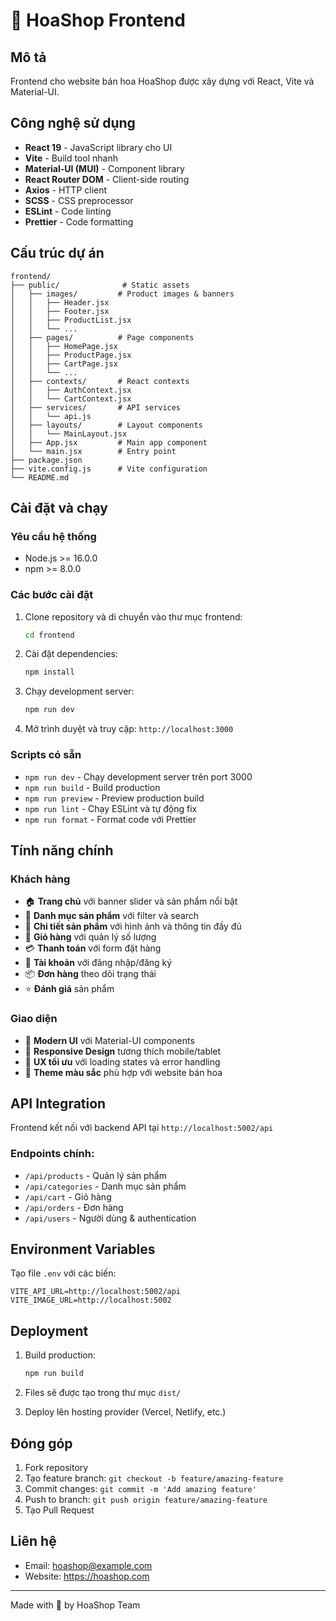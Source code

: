 # 🌸 HoaShop Frontend

## Mô tả
Frontend cho website bán hoa HoaShop được xây dựng với React, Vite và Material-UI.

## Công nghệ sử dụng
- **React 19** - JavaScript library cho UI
- **Vite** - Build tool nhanh 
- **Material-UI (MUI)** - Component library
- **React Router DOM** - Client-side routing
- **Axios** - HTTP client
- **SCSS** - CSS preprocessor
- **ESLint** - Code linting
- **Prettier** - Code formatting

## Cấu trúc dự án
```
frontend/
├── public/              # Static assets
│   ├── images/         # Product images & banners
│   │   ├── Header.jsx
│   │   ├── Footer.jsx
│   │   ├── ProductList.jsx
│   │   └── ...
│   ├── pages/          # Page components
│   │   ├── HomePage.jsx
│   │   ├── ProductPage.jsx
│   │   ├── CartPage.jsx
│   │   └── ...
│   ├── contexts/       # React contexts
│   │   ├── AuthContext.jsx
│   │   └── CartContext.jsx
│   ├── services/       # API services
│   │   └── api.js
│   ├── layouts/        # Layout components
│   │   └── MainLayout.jsx
│   ├── App.jsx         # Main app component
│   └── main.jsx        # Entry point
├── package.json
├── vite.config.js      # Vite configuration
└── README.md
```

## Cài đặt và chạy

### Yêu cầu hệ thống
- Node.js >= 16.0.0
- npm >= 8.0.0

### Các bước cài đặt
1. Clone repository và di chuyển vào thư mục frontend:
   ```bash
   cd frontend
   ```

2. Cài đặt dependencies:
   ```bash
   npm install
   ```

3. Chạy development server:
   ```bash
   npm run dev
   ```

4. Mở trình duyệt và truy cập: `http://localhost:3000`

### Scripts có sẵn
- `npm run dev` - Chạy development server trên port 3000
- `npm run build` - Build production
- `npm run preview` - Preview production build
- `npm run lint` - Chạy ESLint và tự động fix
- `npm run format` - Format code với Prettier

## Tính năng chính

### Khách hàng
- 🏠 **Trang chủ** với banner slider và sản phẩm nổi bật
- 📱 **Danh mục sản phẩm** với filter và search
- 🌸 **Chi tiết sản phẩm** với hình ảnh và thông tin đầy đủ
- 🛒 **Giỏ hàng** với quản lý số lượng
- 💳 **Thanh toán** với form đặt hàng
- 👤 **Tài khoản** với đăng nhập/đăng ký
- 📦 **Đơn hàng** theo dõi trạng thái
- ⭐ **Đánh giá** sản phẩm

### Giao diện
- 🎨 **Modern UI** với Material-UI components
- 📱 **Responsive Design** tương thích mobile/tablet
- 🎯 **UX tối ưu** với loading states và error handling
- 🌈 **Theme màu sắc** phù hợp với website bán hoa

## API Integration
Frontend kết nối với backend API tại `http://localhost:5002/api`

### Endpoints chính:
- `/api/products` - Quản lý sản phẩm
- `/api/categories` - Danh mục sản phẩm  
- `/api/cart` - Giỏ hàng
- `/api/orders` - Đơn hàng
- `/api/users` - Người dùng & authentication

## Environment Variables
Tạo file `.env` với các biến:
```
VITE_API_URL=http://localhost:5002/api
VITE_IMAGE_URL=http://localhost:5002
```

## Deployment
1. Build production:
   ```bash
   npm run build
   ```

2. Files sẽ được tạo trong thư mục `dist/`

3. Deploy lên hosting provider (Vercel, Netlify, etc.)

## Đóng góp
1. Fork repository
2. Tạo feature branch: `git checkout -b feature/amazing-feature`
3. Commit changes: `git commit -m 'Add amazing feature'`
4. Push to branch: `git push origin feature/amazing-feature`
5. Tạo Pull Request

## Liên hệ
- Email: hoashop@example.com
- Website: https://hoashop.com

---
Made with 💖 by HoaShop Team
